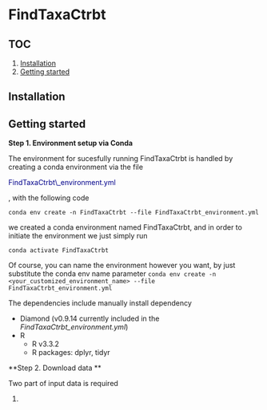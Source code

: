 FindTaxaCtrbt
=============

TOC
---

1.  [Installation](#installation)
2.  [Getting started](#get_start)

Installation
------------

Getting started
---------------

**Step 1. Environment setup via Conda**

The environment for sucesfully running FindTaxaCtrbt is handled by
creating a conda environment via the file
<p style="color:darkblue">
FindTaxaCtrbt\_environment.yml
</p>
, with the following code

    conda env create -n FindTaxaCtrbt --file FindTaxaCtrbt_environment.yml

we created a conda environment named FindTaxaCtrbt, and in order to
initiate the environment we just simply run

    conda activate FindTaxaCtrbt

Of course, you can name the environment however you want, by just
substitute the conda env name parameter
`conda env create -n <your_customized_environment_name> --file FindTaxaCtrbt_environment.yml`

The dependencies include manually install dependency

-   Diamond (v0.9.14 currently included in the
    *FindTaxaCtrbt\_environment.yml*)
-   R
    -   R v3.3.2
    -   R packages: dplyr, tidyr

**Step 2. Download data **

Two part of input data is required

1.
